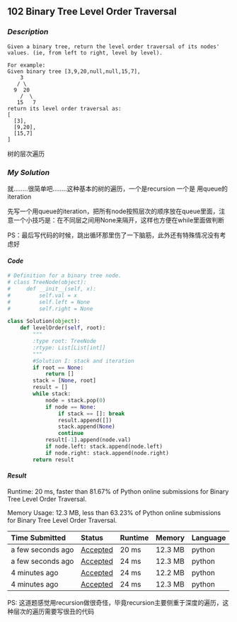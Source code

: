 ## 102 Binary Tree Level Order Traversal

### *Description*

```
Given a binary tree, return the level order traversal of its nodes' values. (ie, from left to right, level by level).

For example:
Given binary tree [3,9,20,null,null,15,7],
    3
   / \
  9  20
    /  \
   15   7
return its level order traversal as:
[
  [3],
  [9,20],
  [15,7]
]
```

树的层次遍历



### *My Solution*

就........很简单吧........这种基本的树的遍历，一个是recursion 一个是 用queue的iteration

先写一个用queue的iteration，把所有node按照层次的顺序放在queue里面，注意一个小技巧是：在不同层之间用None来隔开，这样也方便在while里面做判断

PS：最后写代码的时候，跳出循环那里伤了一下脑筋，此外还有特殊情况没有考虑好

#### *Code*

```python
# Definition for a binary tree node.
# class TreeNode(object):
#     def __init__(self, x):
#         self.val = x
#         self.left = None
#         self.right = None

class Solution(object):
    def levelOrder(self, root):
        """
        :type root: TreeNode
        :rtype: List[List[int]]
        """
        #Solution I: stack and iteration
        if root == None:
            return []
        stack = [None, root]
        result = []
        while stack:
            node = stack.pop(0)
            if node == None:
                if stack == []: break
                result.append([])
                stack.append(None)
                continue
            result[-1].append(node.val)
            if node.left: stack.append(node.left)
            if node.right: stack.append(node.right)
        return result
```



#### *Result*

Runtime: 20 ms, faster than 81.67% of Python online submissions for Binary Tree Level Order Traversal.

Memory Usage: 12.3 MB, less than 63.23% of Python online submissions for Binary Tree Level Order Traversal.

| Time Submitted    | Status                                                       | Runtime | Memory  | Language |
| :---------------- | :----------------------------------------------------------- | :------ | :------ | :------- |
| a few seconds ago | [Accepted](https://leetcode.com/submissions/detail/306050501/) | 20 ms   | 12.3 MB | python   |
| a few seconds ago | [Accepted](https://leetcode.com/submissions/detail/306050480/) | 24 ms   | 12.3 MB | python   |
| 4 minutes ago     | [Accepted](https://leetcode.com/submissions/detail/306049643/) | 24 ms   | 12.2 MB | python   |
| 4 minutes ago     | [Accepted](https://leetcode.com/submissions/detail/306049604/) | 24 ms   | 12.3 MB | python   |

PS: 这道题感觉用recursion做很奇怪，毕竟recursion主要侧重于深度的遍历，这种层次的遍历需要写很丑的代码



